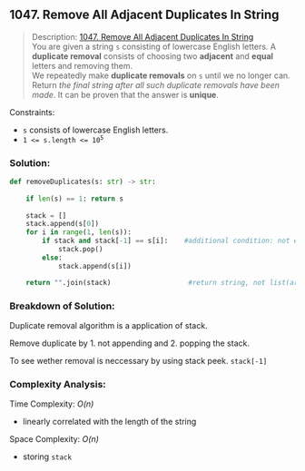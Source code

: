 ## 1047. Remove All Adjacent Duplicates In String

>Description: [1047. Remove All Adjacent Duplicates In String](https://leetcode.com/problems/remove-all-adjacent-duplicates-in-string/)\
You are given a string `s` consisting of lowercase English letters. A **duplicate removal** consists of choosing two **adjacent** and **equal** letters and removing them.\
We repeatedly make **duplicate removals** on `s` until we no longer can.\
Return *the final string after all such duplicate removals have been made*. It can be proven that the answer is **unique**.


Constraints:

- `s` consists of lowercase English letters.
- <code>1 <= s.length <= 10<sup>5</sup></code> 


### Solution: 

```python
def removeDuplicates(s: str) -> str:
    
    if len(s) == 1: return s
    
    stack = []
    stack.append(s[0])
    for i in range(1, len(s)):
        if stack and stack[-1] == s[i]:    #additional condition: not empty stack
            stack.pop()
        else:
            stack.append(s[i])

    return "".join(stack)                   #return string, not list(array)
```
### Breakdown of Solution:

Duplicate removal algorithm is a application of stack.

Remove duplicate by 1. not appending and 2. popping the stack.

To see wether removal is neccessary by using stack peek. `stack[-1]`

### Complexity Analysis:

Time Complexity: *O(n)*

- linearly correlated with the length of the string

Space Complexity: *O(n)*

- storing `stack`
